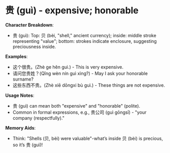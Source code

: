 # **贵 (guì) - expensive; honorable**

**Character Breakdown**:  
- 贵 (guì): Top: 贝 (bèi, "shell," ancient currency); inside: middle stroke representing "value"; bottom: strokes indicate enclosure, suggesting preciousness inside.

**Examples**:  
- 这个很贵。(Zhè ge hěn guì.) - This is very expensive.  
- 请问您贵姓？(Qǐng wèn nín guì xìng?) - May I ask your honorable surname?  
- 这些东西不贵。(Zhè xiē dōngxi bù guì.) - These things are not expensive.

**Usage Notes**:  
- 贵 (guì) can mean both "expensive" and "honorable" (polite).  
- Common in formal expressions, e.g., 贵公司 (guì gōngsī) - "your company (respectfully)."

**Memory Aids**:  
- Think: "Shells (贝, bèi) were valuable"-what’s inside 贝 (bèi) is precious, so it’s 贵 (guì)!